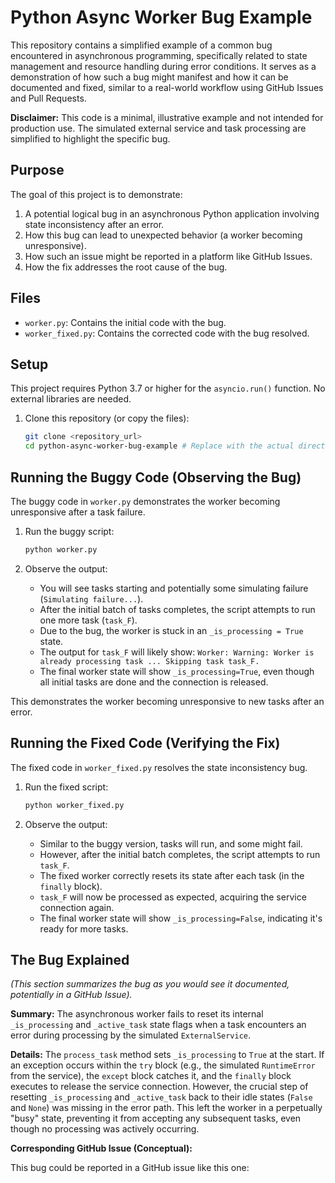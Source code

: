 # Python Async Worker Bug Example

This repository contains a simplified example of a common bug encountered in asynchronous programming, specifically related to state management and resource handling during error conditions. It serves as a demonstration of how such a bug might manifest and how it can be documented and fixed, similar to a real-world workflow using GitHub Issues and Pull Requests.

**Disclaimer:** This code is a minimal, illustrative example and not intended for production use. The simulated external service and task processing are simplified to highlight the specific bug.

## Purpose

The goal of this project is to demonstrate:

1.  A potential logical bug in an asynchronous Python application involving state inconsistency after an error.
2.  How this bug can lead to unexpected behavior (a worker becoming unresponsive).
3.  How such an issue might be reported in a platform like GitHub Issues.
4.  How the fix addresses the root cause of the bug.

## Files

* `worker.py`: Contains the initial code with the bug.
* `worker_fixed.py`: Contains the corrected code with the bug resolved.

## Setup

This project requires Python 3.7 or higher for the `asyncio.run()` function. No external libraries are needed.

1.  Clone this repository (or copy the files):
    ```bash
    git clone <repository_url>
    cd python-async-worker-bug-example # Replace with the actual directory name
    ```

## Running the Buggy Code (Observing the Bug)

The buggy code in `worker.py` demonstrates the worker becoming unresponsive after a task failure.

1.  Run the buggy script:
    ```bash
    python worker.py
    ```

2.  Observe the output:
    * You will see tasks starting and potentially some simulating failure (`Simulating failure...`).
    * After the initial batch of tasks completes, the script attempts to run one more task (`task_F`).
    * Due to the bug, the worker is stuck in an `_is_processing = True` state.
    * The output for `task_F` will likely show: `Worker: Warning: Worker is already processing task ... Skipping task task_F.`
    * The final worker state will show `_is_processing=True`, even though all initial tasks are done and the connection is released.

This demonstrates the worker becoming unresponsive to new tasks after an error.

## Running the Fixed Code (Verifying the Fix)

The fixed code in `worker_fixed.py` resolves the state inconsistency bug.

1.  Run the fixed script:
    ```bash
    python worker_fixed.py
    ```

2.  Observe the output:
    * Similar to the buggy version, tasks will run, and some might fail.
    * However, after the initial batch completes, the script attempts to run `task_F`.
    * The fixed worker correctly resets its state after each task (in the `finally` block).
    * `task_F` will now be processed as expected, acquiring the service connection again.
    * The final worker state will show `_is_processing=False`, indicating it's ready for more tasks.

## The Bug Explained

*(This section summarizes the bug as you would see it documented, potentially in a GitHub Issue).*

**Summary:** The asynchronous worker fails to reset its internal `_is_processing` and `_active_task` state flags when a task encounters an error during processing by the simulated `ExternalService`.

**Details:** The `process_task` method sets `_is_processing` to `True` at the start. If an exception occurs within the `try` block (e.g., the simulated `RuntimeError` from the service), the `except` block catches it, and the `finally` block executes to release the service connection. However, the crucial step of resetting `_is_processing` and `_active_task` back to their idle states (`False` and `None`) was missing in the error path. This left the worker in a perpetually "busy" state, preventing it from accepting any subsequent tasks, even though no processing was actively occurring.

**Corresponding GitHub Issue (Conceptual):**

This bug could be reported in a GitHub issue like this one:
